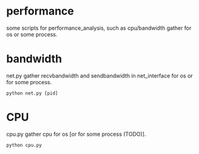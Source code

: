# performance
some scripts for performance_analysis, such as cpu/bandwidth gather for os or some process.

# bandwidth

net.py gather recvbandwidth and sendbandwidth in net_interface for os or for some process.

```
python net.py [pid]
```

# CPU

cpu.py gather cpu for os [or for some process (TODO)].

```
python cpu.py

```
